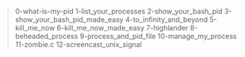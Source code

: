 >0-what-is-my-pid
>1-list_your_processes
>2-show_your_bash_pid
>3-show_your_bash_pid_made_easy
>4-to_infinity_and_beyond
>5-kill_me_now
>6-kill_me_now_made_easy
>7-highlander
>8-beheaded_process
>9-process_and_pid_file
>10-manage_my_process
>11-zombie.c
>12-screencast_unix_signal
 

